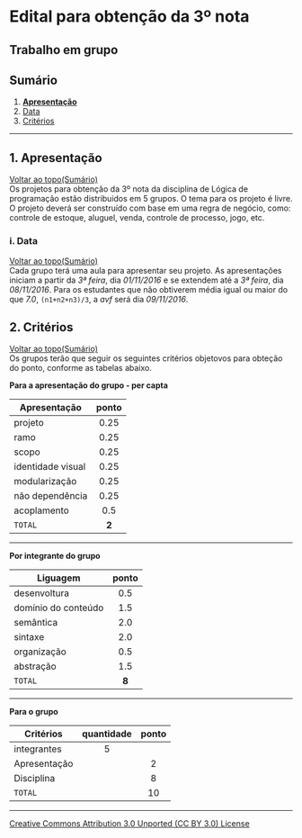 # Edital para obtenção da 3º nota
## Trabalho em grupo  
## Sumário

1. **[Apresentação](#1-apresentação)**  
  1. [Data](#i-data)  
2. [Critérios](#2-critérios)  

---

## 1. Apresentação  
[Voltar ao topo(Sumário)](#sumário)  
Os projetos para obtenção da 3º nota da disciplina de Lógica de programação estão distribuidos em 5 grupos. O tema para os projeto é livre. O projeto deverá ser construído com base em uma regra de negócio, como: controle de estoque, aluguel, venda, controle de processo, jogo, etc.

###  i. Data  
[Voltar ao topo(Sumário)](#sumário)  
Cada grupo terá uma aula para apresentar seu projeto. As apresentações iniciam a partir da _3ª feira_, dia _01/11/2016_ e se extendem até a _3ª feira_, dia _08/11/2016_. Para os estudantes que não obtiverem média igual ou maior do que _7.0_, ```(n1+n2+n3)/3```, a _avf_ será dia _09/11/2016_.  

## 2. Critérios  
[Voltar ao topo(Sumário)](#sumário)  
Os grupos terão que seguir os seguintes critérios objetovos para obteção do ponto, conforme as tabelas abaixo.

**Para a apresentação do grupo - per capta**

|Apresentação      |ponto|
|------------------|:---:|
|projeto           |0.25 |
|ramo              |0.25 |
|scopo             |0.25 |
|identidade visual |0.25 |
|modularização     |0.25 |
|não dependência   |0.25 |
|acoplamento       |0.5  |
|`TOTAL`           |**2**|

---

**Por integrante do grupo**

|Liguagem          |ponto|
|------------------|:---:|
|desenvoltura      |0.5 |
|domínio do conteúdo |1.5 |
|semântica         |2.0 |
|sintaxe           |2.0 |
|organização       |0.5 |
|abstração         |1.5 |
|`TOTAL`           |**8**|

---

**Para o grupo**

|Critérios         |quantidade |ponto|
|------------------|:---------:|:---:|
|integrantes       |5         | |
|Apresentação      |          |2 |
|Disciplina        |         |8   |
|`TOTAL`           |           |10|




---

[Creative Commons Attribution 3.0 Unported (CC BY 3.0) License](http://creativecommons.org/licenses/by/3.0/)
